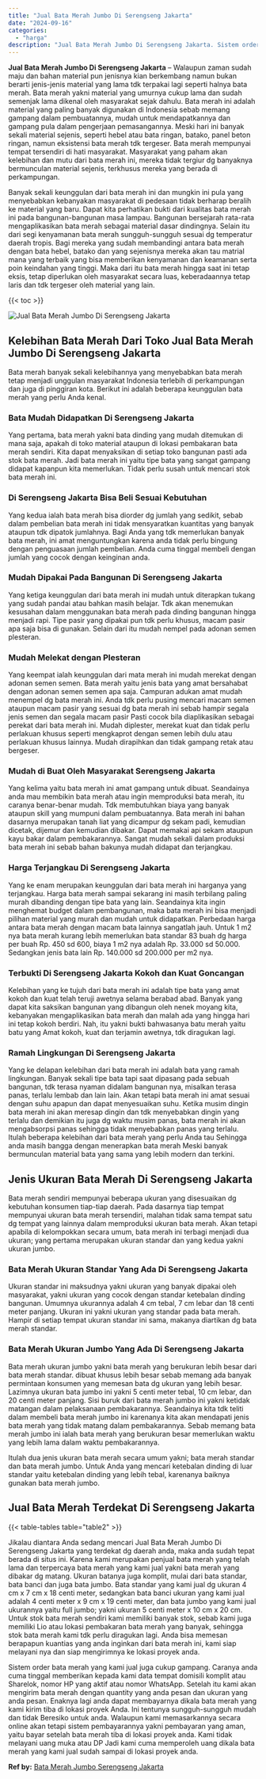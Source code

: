 ```yaml
---
title: "Jual Bata Merah Jumbo Di Serengseng Jakarta"
date: "2024-09-16"
categories: 
  - "harga"
description: "Jual Bata Merah Jumbo Di Serengseng Jakarta. Sistem order bata merah yang kami jual juga cukup gampang. Caranya anda cuma tinggal memberikan kepada kami data..."
---
```


**Jual Bata Merah Jumbo Di Serengseng Jakarta** – Walaupun zaman sudah maju dan bahan material pun jenisnya kian berkembang namun bukan berarti jenis-jenis material yang lama tdk terpakai lagi seperti halnya bata merah. Bata merah yakni material yang umurnya cukup lama dan sudah semenjak lama dikenal oleh masyarakat sejak dahulu. Bata merah ini adalah material yang paling banyak digunakan di Indonesia sebab memang gampang dalam pembuatannya, mudah untuk mendapatkannya dan gampang pula dalam pengerjaan pemasangannya. Meski hari ini banyak sekali material sejenis, seperti hebel atau bata ringan, batako, panel beton ringan, namun eksistensi bata merah tdk tergeser. Bata merah mempunyai tempat tersendiri di hati masyarakat. Masyarakat yang paham akan kelebihan dan mutu dari bata merah ini, mereka tidak tergiur dg banyaknya bermunculan material sejenis, terkhusus mereka yang berada di perkampungan.

Banyak sekali keunggulan dari bata merah ini dan mungkin ini pula yang menyebabkan kebanyakan masyarakat di pedesaan tidak berharap beralih ke material yang baru. Dapat kita perhatikan bukti dari kualitas bata merah ini pada bangunan-bangunan masa lampau. Bangunan bersejarah rata-rata mengaplikasikan bata merah sebagai material dasar dindingnya. Selain itu dari segi kenyamanan bata merah sungguh-sungguh sesuai dg temperatur daerah tropis. Bagi mereka yang sudah membandingi antara bata merah dengan bata hebel, batako dan yang sejenisnya mereka akan tau matrial mana yang terbaik yang bisa memberikan kenyamanan dan keamanan serta poin keindahan yang tinggi. Maka dari itu bata merah hingga saat ini tetap eksis, tetap diperlukan oleh masyarakat secara luas, keberadaannya tetap laris dan tdk tergeser oleh material yang lain.

{{< toc >}}

![Jual Bata Merah Jumbo Di Serengseng Jakarta](/images/jual-bata-merah-28.png)

## Kelebihan Bata Merah Dari Toko Jual Bata Merah Jumbo Di Serengseng Jakarta

Bata merah banyak sekali kelebihannya yang menyebabkan bata merah tetap menjadi unggulan masyarakat Indonesia terlebih di perkampungan dan juga di pinggiran kota. Berikut ini adalah beberapa keunggulan bata merah yang perlu Anda kenal.

### Bata Mudah Didapatkan Di Serengseng Jakarta

Yang pertama, bata merah yakni bata dinding yang mudah ditemukan di mana saja, apakah di toko material ataupun di lokasi pembakaran bata merah sendiri. Kita dapat menyaksikan di setiap toko bangunan pasti ada stok bata merah. Jadi bata merah ini yaitu tipe bata yang sangat gampang didapat kapanpun kita memerlukan. Tidak perlu susah untuk mencari stok bata merah ini.

### Di Serengseng Jakarta Bisa Beli Sesuai Kebutuhan

Yang kedua ialah bata merah bisa diorder dg jumlah yang sedikit, sebab dalam pembelian bata merah ini tidak mensyaratkan kuantitas yang banyak ataupun tdk dipatok jumlahnya. Bagi Anda yang tdk memerlukan banyak bata merah, ini amat menguntungkan karena anda tidak perlu bingung dengan penguasaan jumlah pembelian. Anda cuma tinggal membeli dengan jumlah yang cocok dengan keinginan anda.

### Mudah Dipakai Pada Bangunan Di Serengseng Jakarta

Yang ketiga keunggulan dari bata merah ini mudah untuk diterapkan tukang yang sudah pandai atau bahkan masih belajar. Tdk akan menemukan kesusahan dalam menggunakan bata merah pada dinding bangunan hingga menjadi rapi. Tipe pasir yang dipakai pun tdk perlu khusus, macam pasir apa saja bisa di gunakan. Selain dari itu mudah nempel pada adonan semen plesteran.

### Mudah Melekat dengan Plesteran

Yang keempat ialah keunggulan dari mata merah ini mudah merekat dengan adonan semen semen. Bata merah yaitu jenis bata yang amat bersahabat dengan adonan semen semen apa saja. Campuran adukan amat mudah menempel dg bata merah ini. Anda tdk perlu pusing mencari macam semen ataupun macam pasir yang sesuai dg bata merah ini sebab hampir segala jenis semen dan segala macam pasir Pasti cocok bila diaplikasikan sebagai perekat dari bata merah ini. Mudah diplester, merekat kuat dan tidak perlu perlakuan khusus seperti mengkaprot dengan semen lebih dulu atau perlakuan khusus lainnya. Mudah dirapihkan dan tidak gampang retak atau bergeser.

### Mudah di Buat Oleh Masyarakat Serengseng Jakarta

Yang kelima yaitu bata merah ini amat gampang untuk dibuat. Seandainya anda mau membikin bata merah atau ingin memproduksi bata merah, itu caranya benar-benar mudah. Tdk membutuhkan biaya yang banyak ataupun skill yang mumpuni dalam pembuatannya. Bata merah ini bahan dasarnya merupakan tanah liat yang dicampur dg sekam padi, kemudian dicetak, dijemur dan kemudian dibakar. Dapat memakai api sekam ataupun kayu bakar dalam pembakarannya. Sangat mudah sekali dalam produksi bata merah ini sebab bahan bakunya mudah didapat dan terjangkau.

### Harga Terjangkau Di Serengseng Jakarta

Yang ke enam merupakan keunggulan dari bata merah ini harganya yang terjangkau. Harga bata merah sampai sekarang ini masih terbilang paling murah dibanding dengan tipe bata yang lain. Seandainya kita ingin menghemat budget dalam pembangunan, maka bata merah ini bisa menjadi pilihan material yang murah dan mudah untuk didapatkan. Perbedaan harga antara bata merah dengan macam bata lainnya sangatlah jauh. Untuk 1 m2 nya bata merah kurang lebih memerlukan bata standar 83 buah dg harga per buah Rp. 450 sd 600, biaya 1 m2 nya adalah Rp. 33.000 sd 50.000. Sedangkan jenis bata lain Rp. 140.000 sd 200.000 per m2 nya.

### Terbukti Di Serengseng Jakarta Kokoh dan Kuat Goncangan

Kelebihan yang ke tujuh dari bata merah ini adalah tipe bata yang amat kokoh dan kuat telah teruji awetnya selama berabad abad. Banyak yang dapat kita saksikan bangunan yang dibangun oleh nenek moyang kita, kebanyakan mengaplikasikan bata merah dan malah ada yang hingga hari ini tetap kokoh berdiri. Nah, itu yakni bukti bahwasanya batu merah yaitu batu yang Amat kokoh, kuat dan terjamin awetnya, tdk diragukan lagi.

### Ramah Lingkungan Di Serengseng Jakarta

Yang ke delapan kelebihan dari bata merah ini adalah bata yang ramah lingkungan. Banyak sekali tipe bata tapi saat dipasang pada sebuah bangunan, tdk terasa nyaman didalam bangunan nya, misalkan terasa panas, terlalu lembab dan lain lain. Akan tetapi bata merah ini amat sesuai dengan suhu apapun dan dapat menyesuaikan suhu. Ketika musim dingin bata merah ini akan meresap dingin dan tdk menyebabkan dingin yang terlalu dan demikian itu juga dg waktu musim panas, bata merah ini akan mengabsorpsi panas sehingga tidak menyebabkan panas yang terlalu. Itulah beberapa kelebihan dari bata merah yang perlu Anda tau Sehingga anda masih bangga dengan menerapkan bata merah Meski banyak bermunculan material bata yang sama yang lebih modern dan terkini.

## Jenis Ukuran Bata Merah Di Serengseng Jakarta

Bata merah sendiri mempunyai beberapa ukuran yang disesuaikan dg kebutuhan konsumen tiap-tiap daerah. Pada dasarnya tiap tempat mempunyai ukuran bata merah tersendiri, malahan tidak sama tempat satu dg tempat yang lainnya dalam memproduksi ukuran bata merah. Akan tetapi apabila di kelompokkan secara umum, bata merah ini terbagi menjadi dua ukuran; yang pertama merupakan ukuran standar dan yang kedua yakni ukuran jumbo.

### Bata Merah Ukuran Standar Yang Ada Di Serengseng Jakarta

Ukuran standar ini maksudnya yakni ukuran yang banyak dipakai oleh masyarakat, yakni ukuran yang cocok dengan standar ketebalan dinding bangunan. Umumnya ukurannya adalah 4 cm tebal, 7 cm lebar dan 18 centi meter panjang. Ukuran ini yakni ukuran yang standar pada bata merah. Hampir di setiap tempat ukuran standar ini sama, makanya diartikan dg bata merah standar.

### Bata Merah Ukuran Jumbo Yang Ada Di Serengseng Jakarta

Bata merah ukuran jumbo yakni bata merah yang berukuran lebih besar dari bata merah standar. dibuat khusus lebih besar sebab memang ada banyak permintaan konsumen yang memesan bata dg ukuran yang lebih besar. Lazimnya ukuran bata jumbo ini yakni 5 centi meter tebal, 10 cm lebar, dan 20 centi meter panjang. Sisi buruk dari bata merah jumbo ini yakni ketidak matangan dalam pelaksanaan pembakarannya. Seandainya kita tdk teliti dalam membeli bata merah jumbo ini karenanya kita akan mendapati jenis bata merah yang tidak matang dalam pembakarannya. Sebab memang bata merah jumbo ini ialah bata merah yang berukuran besar memerlukan waktu yang lebih lama dalam waktu pembakarannya.

Itulah dua jenis ukuran bata merah secara umum yakni; bata merah standar dan bata merah jumbo. Untuk Anda yang mencari ketebalan dinding di luar standar yaitu ketebalan dinding yang lebih tebal, karenanya baiknya gunakan bata merah jumbo.

## Jual Bata Merah Terdekat Di Serengseng Jakarta

{{< table-tables table="table2" >}}

Jikalau diantara Anda sedang mencari Jual Bata Merah Jumbo Di Serengseng Jakarta yang terdekat dg daerah anda, maka anda sudah tepat berada di situs ini. Karena kami merupakan penjual bata merah yang telah lama dan terpercaya bata merah yang kami jual yakni bata merah yang dibakar dg matang. Ukuran batanya juga komplit, mulai dari bata standar, bata banci dan juga bata jumbo. Bata standar yang kami jual dg ukuran 4 cm x 7 cm x 18 centi meter, sedangkan bata banci ukuran yang kami jual adalah 4 centi meter x 9 cm x 19 centi meter, dan bata jumbo yang kami jual ukurannya yaitu full jumbo; yakni ukuran 5 centi meter x 10 cm x 20 cm. Untuk stok bata merah sendiri kami memiliki banyak stok, sebab kami juga memiliki Lio atau lokasi pembakaran bata merah yang banyak, sehingga stok bata merah kami tdk perlu diragukan lagi. Anda bisa memesan berapapun kuantias yang anda inginkan dari bata merah ini, kami siap melayani nya dan siap mengirimnya ke lokasi proyek anda.

Sistem order bata merah yang kami jual juga cukup gampang. Caranya anda cuma tinggal memberikan kepada kami data tempat domisili komplit atau Sharelok, nomor HP yang aktif atau nomor WhatsApp. Setelah itu kami akan mengirim bata merah dengan quantity yang anda pesan dan ukuran yang anda pesan. Enaknya lagi anda dapat membayarnya dikala bata merah yang kami kirim tiba di lokasi proyek Anda. Ini tentunya sungguh-sungguh mudah dan tidak Beresiko untuk anda. Walaupun kami memasarkannya secara online akan tetapi sistem pembayarannya yakni pembayaran yang aman, yaitu bayar setelah bata merah tiba di lokasi proyek anda. Kami tidak melayani uang muka atau DP Jadi kami cuma memperoleh uang dikala bata merah yang kami jual sudah sampai di lokasi proyek anda.

**Ref by:** [Bata Merah Jumbo Serengseng Jakarta](https://id.wikipedia.org/wiki/Bata)
